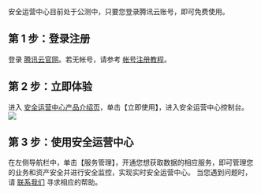安全运营中心目前处于公测中，只要您登录腾讯云账号，即可免费使用。
## 第 1 步：登录注册
登录 [腾讯云官网](https://cloud.tencent.com/)。若无帐号，请参考 [帐号注册教程](https://cloud.tencent.com/document/product/378/17985)。

## 第 2 步：立即体验
进入 [安全运营中心产品介绍页](https://cloud.tencent.com/product/ssa)，单击【立即使用】，进入安全运营中心控制台。
![](https://main.qcloudimg.com/raw/238d4e6c7ad957e109dcd32fcab2996d.png)
## 第 3 步：使用安全运营中心
在左侧导航栏中，单击【服务管理】，开通您想获取数据的相应服务，即可管理您的业务和资产安全并进行安全监控，实现实时安全运营中心。
当您遇到问题时，请 [联系我们](https://cloud.tencent.com/about/connect) 寻求相应的帮助。
